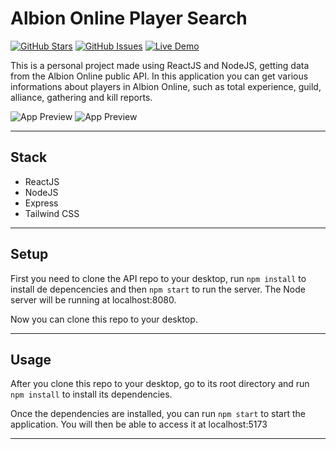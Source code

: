 Albion Online Player Search
============
[![GitHub Stars](https://img.shields.io/github/stars/Xandyhoss/albion-player-search)](https://github.com/Xandyhoss/albion-player-search/stargazers) [![GitHub Issues](https://img.shields.io/github/issues/Xandyhoss/albion-player-search)](https://github.com/Xandyhoss/albion-player-search/issues) [![Live Demo](https://img.shields.io/badge/live-demo-green)](https://github.com/Xandyhoss/albion-player-search)

This is a personal project made using ReactJS and NodeJS, getting data from the Albion Online public API. In this application you can get various informations about players in Albion Online, such as total experience, guild, alliance, gathering and kill reports.

![App Preview](https://i.imgur.com/IrhMkSa.png)
![App Preview](https://i.imgur.com/WMMp5SP.png)

---

## Stack
- ReactJS
- NodeJS
- Express
- Tailwind CSS

---

## Setup

First you need to clone the API repo to your desktop, run `npm install` to install de depencencies and then `npm start` to run the server.
The Node server will be running at localhost:8080.

Now you can clone this repo to your desktop.

---

## Usage
After you clone this repo to your desktop, go to its root directory and run `npm install` to install its dependencies.

Once the dependencies are installed, you can run  `npm start` to start the application. You will then be able to access it at localhost:5173

---
